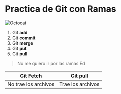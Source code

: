 # Practica de Git con Ramas

![Octocat](https://logodix.com/logo/551804.jpg)

 1. Git **add** 
 2. Git **commit**
 3.  Git **merge**
 4. Git **put**
 5. Git **pull**

> No me quiero ir por las ramas
> Ed

| Git Fetch | Git pull |
|--|--|
| No trae los archivos | Trae los archivos |
